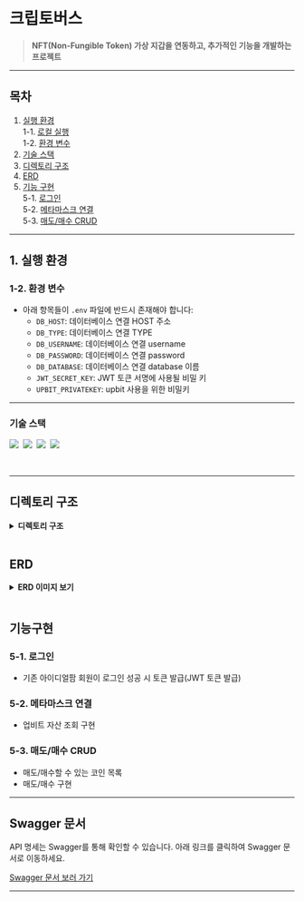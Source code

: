 # **크립토버스**  
> **NFT(Non-Fungible Token) 가상 지갑을 연동하고, 추가적인 기능을 개발하는 프로젝트**

---

## **목차**
1. [실행 환경](#1-실행-환경)  
   1-1. [로컬 실행](#1-1-로컬-실행)  
   1-2. [환경 변수](#1-2-환경-변수)  
2. [기술 스택](#2-기술-스택)  
3. [디렉토리 구조](#3-디렉토리-구조)  
4. [ERD](#4-erd)  
5. [기능 구현](#5-기능-구현)  
   5-1. [로그인](#5-1-로그인)   
   5-2. [메타마스크 연결](#5-2-메타마스크-연결)  
   5-3. [매도/매수 CRUD](#5-3-매도/매수-CRUD)  

---

## **1. 실행 환경**
### **1-2. 환경 변수**  
- 아래 항목들이 `.env` 파일에 반드시 존재해야 합니다:
  - `DB_HOST`: 데이터베이스 연결 HOST 주소
  - `DB_TYPE`: 데이터베이스 연결 TYPE
  - `DB_USERNAME`: 데이터베이스 연결 username
  - `DB_PASSWORD`: 데이터베이스 연결 password
  - `DB_DATABASE`: 데이터베이스 연결 database 이름
  - `JWT_SECRET_KEY`: JWT 토큰 서명에 사용될 비밀 키
  - `UPBIT_PRIVATEKEY`: upbit 사용을 위한 비밀키

---

### 기술 스택
<img src="https://img.shields.io/badge/TypeScript-version 5-3178C6">&nbsp;
<img src="https://img.shields.io/badge/Node.js-version 10-E0234E">&nbsp;
<img src="https://img.shields.io/badge/TypeORM-version 0.3-fcad03">&nbsp;
<img src="https://img.shields.io/badge/MySQL-version 8-00758F">&nbsp;

</br>

---

## 디렉토리 구조

<details>
<summary><strong>디렉토리 구조</strong></summary>
<div markdown="1">
 
```bash
├─ leading
│  ├─src
│  │  │  app.ts
│  │  │  database.ts
│  │  │  index.ts
│  │  │
│  │  ├─apis
│  │  │      idealFarm.ts
│  │  │      upbit.ts
│  │  │
│  │  ├─controller
│  │  │      auth.ts
│  │  │      coin.ts
│  │  │      pick.ts
│  │  │      pickGroup.ts
│  │  │      trade.ts
│  │  │
│  │  ├─entity
│  │  │      bot.ts
│  │  │      coin.ts
│  │  │      index.ts
│  │  │      pick.ts
│  │  │      pickGroup.ts
│  │  │      trade.ts
│  │  │      user.ts
│  │  │
│  │  ├─helper
│  │  │      auth.ts
│  │  │      fcm.ts
│  │  │      pick.ts
│  │  │
│  │  ├─router
│  │  │      auth.ts
│  │  │      coin.ts
│  │  │      index.ts
│  │  │      pick.ts
│  │  │      pickGroup.ts
│  │  │      trade.ts
│  │  │
│  │  ├─service
│  │  │      auth.ts
│  │  │      bot.ts
│  │  │      coin.ts
│  │  │      noti.ts
│  │  │      pick.ts
│  │  │      pickGroup.ts
│  │  │      trade.ts
│  │  │
│  │  └─swagger
│  │          auth.yml
│  │          coin.yml
│  │          index.ts
│  │          pick.yml
│  │          pickGroup.yml
│  │          trade.yml
│  │
│  └─test
│      ├─helper
│      │      pick.test.ts
│      │
│      └─router
│              auth.test.ts
│              coin.test.ts
│              index.test.ts
│              pick.test.ts
│
└─upbit
    │  package-lock.json
    │  package.json
    │  tsconfig.json
    │
    └─src
        │  app.ts
        │  index.ts
        │
        ├─apis
        │      upbit.ts
        │
        ├─controller
        │      auth.ts
        │      order.ts
        │
        └─router
                auth.ts
                order.ts
```
</div>
</details>

</br>

## **ERD**

<details>
<summary><strong>ERD 이미지 보기</strong></summary>
<div markdown="1">

![ERD 이미지](https://github.com/user-attachments/assets/c4b856ce-8e08-4f3f-83e5-6d01eae03e60)

</div>
</details>

</br>

## 기능구현
### **5-1. 로그인** 
* 기존 아이디얼팜 회원이 로그인 성공 시 토큰 발급(JWT 토큰 발급)
  
### **5-2. 메타마스크 연결** 
* 업비트 자산 조회 구현

### **5-3. 매도/매수 CRUD**
* 매도/매수할 수 있는 코인 목록
* 매도/매수 구현

 ---
 
 ## **Swagger 문서**
API 명세는 Swagger를 통해 확인할 수 있습니다. 아래 링크를 클릭하여 Swagger 문서로 이동하세요.

[Swagger 문서 보러 가기](https://github.com/user-attachments/assets/e10793f5-65d1-4a4f-add6-346940961523)

---
